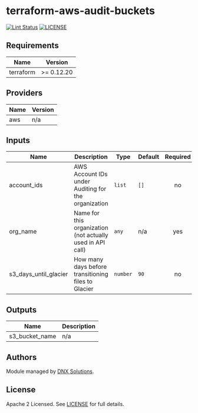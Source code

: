 # terraform-aws-audit-buckets

[![Lint Status](https://github.com/DNXLabs/terraform-aws-audit-buckets/workflows/Lint/badge.svg)](https://github.com/DNXLabs/terraform-aws-audit-buckets/actions)
[![LICENSE](https://img.shields.io/github/license/DNXLabs/terraform-aws-audit-buckets)](https://github.com/DNXLabs/terraform-aws-audit-buckets/blob/master/LICENSE)

<!--- BEGIN_TF_DOCS --->

## Requirements

| Name | Version |
|------|---------|
| terraform | >= 0.12.20 |

## Providers

| Name | Version |
|------|---------|
| aws | n/a |

## Inputs

| Name | Description | Type | Default | Required |
|------|-------------|------|---------|:--------:|
| account\_ids | AWS Account IDs under Auditing for the organization | `list` | `[]` | no |
| org\_name | Name for this organization (not actually used in API call) | `any` | n/a | yes |
| s3\_days\_until\_glacier | How many days before transitioning files to Glacier | `number` | `90` | no |

## Outputs

| Name | Description |
|------|-------------|
| s3\_bucket\_name | n/a |

<!--- END_TF_DOCS --->

## Authors

Module managed by [DNX Solutions](https://github.com/DNXLabs).

## License

Apache 2 Licensed. See [LICENSE](https://github.com/DNXLabs/terraform-aws-audit-buckets/blob/master/LICENSE) for full details.